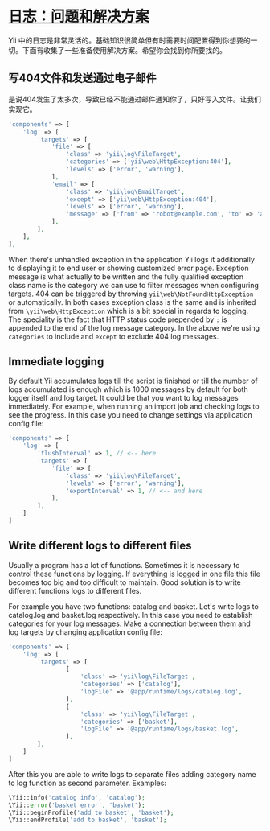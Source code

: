 [日志：问题和解决方案](https://github.com/iiYii/yii2-cookbook/edit/gh-pages/book/logging-problems-and-solutions.md)
===============================


Yii 中的日志是非常灵活的。基础知识很简单但有时需要时间配置得到你想要的一切。下面有收集了一些准备使用解决方案。希望你会找到你所要找的。

写404文件和发送通过电子邮件
---------------------------------------------

是说404发生了太多次，导致已经不能通过邮件通知你了，只好写入文件。让我们实现它。


```php
'components' => [
    'log' => [
        'targets' => [
            'file' => [
                'class' => 'yii\log\FileTarget',
                'categories' => ['yii\web\HttpException:404'],
                'levels' => ['error', 'warning'],
            ],
            'email' => [
                'class' => 'yii\log\EmailTarget',
                'except' => ['yii\web\HttpException:404'],
                'levels' => ['error', 'warning'],
                'message' => ['from' => 'robot@example.com', 'to' => 'admin@example.com'],
            ],
        ],
    ],
],
```

When there's unhandled exception in the application Yii logs it additionally to displaying it
to end user or showing customized error page. Exception message is what actually to be written and
the fully qualified exception class name is the category we can use to filter messages when
configuring targets. 404 can be triggered by throwing `yii\web\NotFoundHttpException` or automatically.
In both cases exception class is the same and is inherited from `\yii\web\HttpException` which is a bit
special in regards to logging. The speciality is the fact that HTTP status code prepended by `:` is
appended to the end of the log message category. In the above we're using `categories` to include
and `except` to exclude 404 log messages.

Immediate logging
-----------------

By default Yii accumulates logs till the script is finished or till the number of logs accumulated is
enough which is 1000 messages by default for both logger itself and log target. It could be that you
want to log messages immediately. For example, when running an import job and checking logs to see
the progress. In this case you need to change settings via application config file:

```php
'components' => [
    'log' => [
        'flushInterval' => 1, // <-- here
        'targets' => [
            'file' => [
                'class' => 'yii\log\FileTarget',
                'levels' => ['error', 'warning'],
                'exportInterval' => 1, // <-- and here
            ],
        ],
    ]
]
```

Write different logs to different files
-----------------

Usually a program has a lot of functions. Sometimes it is necessary to control these functions by logging. If everything is logged in one file this file becomes too big and too difficult to maintain. Good solution is to write different functions logs to different files.

For example you have two functions: catalog and basket. Let's write logs to catalog.log and basket.log respectively. In this case you need to establish categories for your log messages. Make a connection between them and log targets by changing application config file:

```php
'components' => [
    'log' => [
        'targets' => [
                [
                    'class' => 'yii\log\FileTarget',
                    'categories' => ['catalog'],
                    'logFile' => '@app/runtime/logs/catalog.log',
                ],
                [
                    'class' => 'yii\log\FileTarget',
                    'categories' => ['basket'],
                    'logFile' => '@app/runtime/logs/basket.log',
                ],
        ],
    ]
]
```

After this you are able to write logs to separate files adding category name to log function as second parameter. Examples: 

```php
\Yii::info('catalog info', 'catalog');
\Yii::error('basket error', 'basket');
\Yii::beginProfile('add to basket', 'basket');
\Yii::endProfile('add to basket', 'basket');
```
